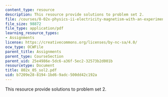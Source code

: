```yaml
---
content_type: resource
description: This resource provide solutions to problem set 2.
file: /courses/8-02x-physics-ii-electricity-magnetism-with-an-experimental-focus-spring-2005/b7209e2881941bd69adc500dd42c192a_802x_05_sol2.pdf
file_size: 98872
file_type: application/pdf
learning_resource_types:
- Assignments
license: https://creativecommons.org/licenses/by-nc-sa/4.0/
ocw_type: OCWFile
parent_title: Assignments
parent_type: CourseSection
parent_uid: 25e4986e-5dc6-a36f-5ec2-32573b2d001b
resourcetype: Document
title: 802x_05_sol2.pdf
uid: b7209e28-8194-1bd6-9adc-500dd42c192a
---
```

This resource provide solutions to problem set 2.